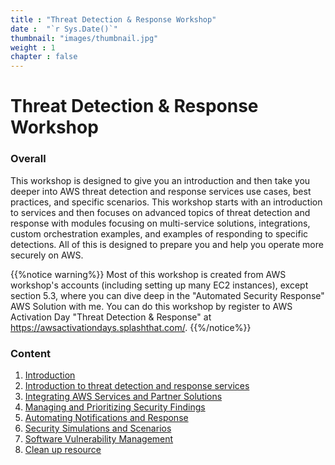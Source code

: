 ```yaml
---
title : "Threat Detection & Response Workshop"
date :  "`r Sys.Date()`" 
thumbnail: "images/thumbnail.jpg"
weight : 1 
chapter : false
---
```

# Threat Detection & Response Workshop

### Overall
This workshop is designed to give you an introduction and then take you deeper into AWS threat detection and response services use cases, best practices, and specific scenarios. This workshop starts with an introduction to services and then focuses on advanced topics of threat detection and response with modules focusing on multi-service solutions, integrations, custom orchestration examples, and examples of responding to specific detections. All of this is designed to prepare you and help you operate more securely on AWS.

{{%notice warning%}}
 Most of this workshop is created from AWS workshop's accounts (including setting up many EC2 instances), except section 5.3, where you can dive deep in the "Automated Security Response" AWS Solution with me. You can do this workshop by register to AWS Activation Day "Threat Detection & Response" at https://awsactivationdays.splashthat.com/. 
{{%/notice%}}


### Content
 1. [Introduction ](1-Workshop-Instructions/)
 2. [Introduction to threat detection and response services](2-Introduction-to-threat-detection-and-response-services/)
 3. [Integrating AWS Services and Partner Solutions](3/)
 4. [Managing and Prioritizing Security Findings](4/)
 5. [Automating Notifications and Response](5/)
 6. [Security Simulations and Scenarios](6/)
 7. [Software Vulnerability Management](7/)
 8. [Clean up resource](8/)
